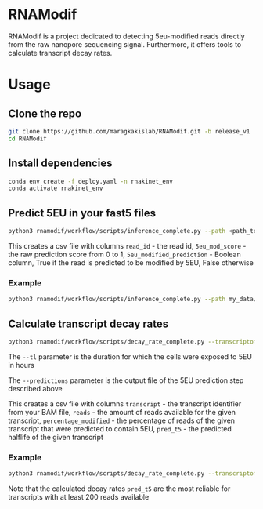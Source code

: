 # RNAModif
RNAModif is a project dedicated to detecting 5eu-modified reads directly from the raw nanopore sequencing signal. Furthermore, it offers tools to calculate transcript decay rates.

# Usage
## Clone the repo
```sh
git clone https://github.com/maragkakislab/RNAModif.git -b release_v1
cd RNAModif
```
## Install dependencies
```sh
conda env create -f deploy.yaml -n rnakinet_env
conda activate rnakinet_env
```
## Predict 5EU in your fast5 files
```sh
python3 rnamodif/workflow/scripts/inference_complete.py --path <path_to_folder_containing_fast5s> --out-csv <predictions_name.csv>
```
This creates a csv file with columns `read_id` - the read id, `5eu_mod_score` - the raw prediction score from 0 to 1, `5eu_modified_prediction` - Boolean column, True if the read is predicted to be modified by 5EU, False otherwise

### Example
```sh
python3 rnamodif/workflow/scripts/inference_complete.py --path my_data/experiment/fast5 --out-csv preds.csv
```

## Calculate transcript decay rates
```sh
python3 rnamodif/workflow/scripts/decay_rate_complete.py --transcriptome-bam <path_to_transcriptome_alignment.bam> --predictions <predictions_name.csv> --tl <your_tl> --output <halflives_name.csv>
```

The `--tl` parameter is the duration for which the cells were exposed to 5EU in hours

The `--predictions` parameter is the output file of the 5EU prediction step described above

This creates a csv file with columns `transcript` - the transcript identifier from your BAM file, `reads` - the amount of reads available for the given transcript, `percentage_modified` - the percentage of reads of the given transcript that were predicted to contain 5EU, `pred_t5` - the predicted halflife of the given transcript

### Example
```sh
python3 rnamodif/workflow/scripts/decay_rate_complete.py --transcriptome-bam alignments/experiment/transcriptome_alignment.bam --predictions preds.csv --tl 2.0 --output halflives.csv
```

Note that the calculated decay rates `pred_t5` are the most reliable for transcripts with at least 200 reads available

